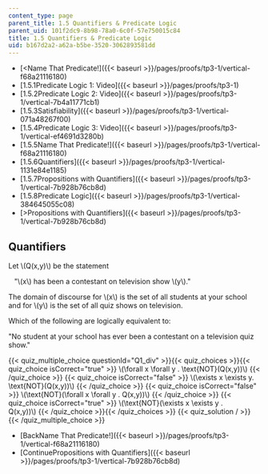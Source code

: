 ```yaml
---
content_type: page
parent_title: 1.5 Quantifiers & Predicate Logic
parent_uid: 101f2dc9-8b98-78a0-6c0f-57e750015c84
title: 1.5 Quantifiers & Predicate Logic
uid: b167d2a2-a62a-b5be-3520-3062893581dd
---
```


*   [<Name That Predicate!]({{< baseurl >}}/pages/proofs/tp3-1/vertical-f68a21116180)
*   [1.5.1Predicate Logic 1: Video]({{< baseurl >}}/pages/proofs/tp3-1)
*   [1.5.2Predicate Logic 2: Video]({{< baseurl >}}/pages/proofs/tp3-1/vertical-7b4a11771cb1)
*   [1.5.3Satisfiability]({{< baseurl >}}/pages/proofs/tp3-1/vertical-071a48267f00)
*   [1.5.4Predicate Logic 3: Video]({{< baseurl >}}/pages/proofs/tp3-1/vertical-ef4691d3280b)
*   [1.5.5Name That Predicate!]({{< baseurl >}}/pages/proofs/tp3-1/vertical-f68a21116180)
*   [1.5.6Quantifiers]({{< baseurl >}}/pages/proofs/tp3-1/vertical-1131e84e1185)
*   [1.5.7Propositions with Quantifiers]({{< baseurl >}}/pages/proofs/tp3-1/vertical-7b928b76cb8d)
*   [1.5.8Predicate Logic]({{< baseurl >}}/pages/proofs/tp3-1/vertical-384645055c08)
*   [\>Propositions with Quantifiers]({{< baseurl >}}/pages/proofs/tp3-1/vertical-7b928b76cb8d)

Quantifiers
-----------

  

Let \\(Q(x,y)\\) be the statement

   "\\(x\\) has been a contestant on television show \\(y\\)."

The domain of discourse for \\(x\\) is the set of all students at your school and for \\(y\\) is the set of all quiz shows on television.

Which of the following are logically equivalent to:

"No student at your school has ever been a contestant on a television quiz show."

{{< quiz_multiple_choice questionId="Q1_div" >}}{{< quiz_choices >}}{{< quiz_choice isCorrect="true" >}}&nbsp;\\(\\forall x \\forall y . \\text{NOT}(Q(x,y))\\)&nbsp;{{< /quiz_choice >}}
{{< quiz_choice isCorrect="false" >}}&nbsp;\\(\\exists x \\exists y. \\text{NOT}(Q(x,y))\\)&nbsp;{{< /quiz_choice >}}
{{< quiz_choice isCorrect="false" >}}&nbsp;\\(\\text{NOT}(\\forall x \\forall y . Q(x,y))\\)&nbsp;{{< /quiz_choice >}}
{{< quiz_choice isCorrect="true" >}}&nbsp;\\(\\text{NOT}(\\exists x \\exists y . Q(x,y))\\)&nbsp;{{< /quiz_choice >}}{{< /quiz_choices >}}
{{< quiz_solution / >}}{{< /quiz_multiple_choice >}}

*   [BackName That Predicate!]({{< baseurl >}}/pages/proofs/tp3-1/vertical-f68a21116180)
*   [ContinuePropositions with Quantifiers]({{< baseurl >}}/pages/proofs/tp3-1/vertical-7b928b76cb8d)